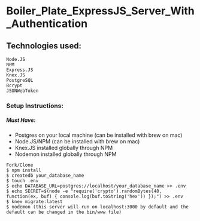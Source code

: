 # Boiler_Plate_ExpressJS_Server_With_Authentication

## Technologies used:

```
Node.JS
NPM
Express.JS
Knex.JS
PostgreSQL
Bcrypt
JSONWebToken
```

### Setup Instructions:

##### Must Have:

- Postgres on your local machine (can be installed with brew on mac)
- Node.JS/NPM (can be installed with brew on mac)
- Knex.JS installed globally through NPM
- Nodemon installed globally through NPM

```
Fork/Clone
$ npm install
$ createdb your_database_name
$ touch .env
$ echo DATABASE_URL=postgres://localhost/your_database_name >> .env
$ echo SECRET=$(node -e "require('crypto').randomBytes(48, function(ex, buf) { console.log(buf.toString('hex')) });") >> .env
$ knex migrate:latest
$ nodemon (this server will run on localhost:3000 by default and the default can be changed in the bin/www file)
```
